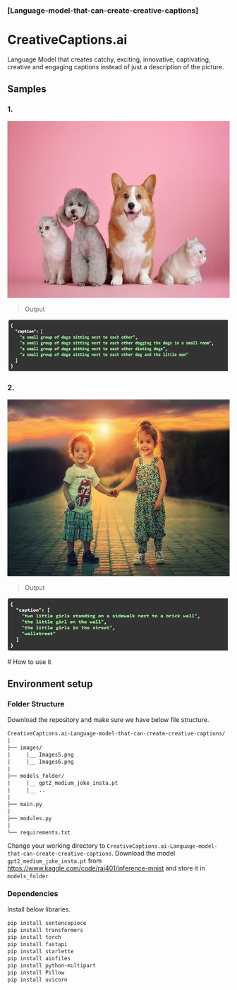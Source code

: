 ### [Language-model-that-can-create-creative-captions]
# CreativeCaptions.ai
Language Model that creates catchy, exciting, innovative, captivating, creative and engaging captions instead of just a description of the picture.

## Samples
### 1.
<p>
    <img src="images/Image5.png" width="800" height="400" />
</p>

> Output 
<p>
    <img src="images/response5.png" width="500" height="120" />
</p>

### 2.
<p>
    <img src="images/Image6.png" width="800" height="400" />
</p>

> Output 
<p>
    <img src="images/response6.png" width="500" height="120" />
</p>
# How to use it

## Environment setup
### Folder Structure
Download the repository and make sure we have below file structure.
```
CreativeCaptions.ai-Language-model-that-can-create-creative-captions/
|
├── images/
|     |__ Images5.png
|     |__ Images6.png
|
├── models_folder/
|     |__ gpt2_medium_joke_insta.pt
|     |__ ..
|
├── main.py
|
├── modules.py
|
└── requirements.txt
```
Change your working directory to `CreativeCaptions.ai-Language-model-that-can-create-creative-captions`. 
Download the model `gpt2_medium_joke_insta.pt` from https://www.kaggle.com/code/raj401/inference-mnist and store it in `models_folder`

### Dependencies
Install below libraries.<br>
```
pip install sentencepiece
pip install transformers
pip install torch
pip install fastapi
pip install starlette
pip install aiofiles
pip install python-multipart
pip install Pillow
pip install uvicorn
```